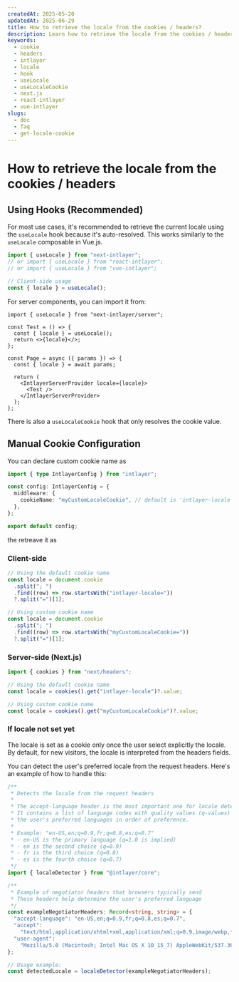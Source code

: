 ```yaml
---
createdAt: 2025-05-20
updatedAt: 2025-06-29
title: How to retrieve the locale from the cookies / headers?
description: Learn how to retrieve the locale from the cookies / headers.
keywords:
  - cookie
  - headers
  - intlayer
  - locale
  - hook
  - useLocale
  - useLocaleCookie
  - next.js
  - react-intlayer
  - vue-intlayer
slugs:
  - doc
  - faq
  - get-locale-cookie
---
```


# How to retrieve the locale from the cookies / headers

## Using Hooks (Recommended)

For most use cases, it's recommended to retrieve the current locale using the `useLocale` hook because it's auto-resolved. This works similarly to the `useLocale` composable in Vue.js.

```ts
import { useLocale } from "next-intlayer";
// or import { useLocale } from "react-intlayer";
// or import { useLocale } from "vue-intlayer";

// Client-side usage
const { locale } = useLocale();
```

For server components, you can import it from:

```tsx
import { useLocale } from "next-intlayer/server";

const Test = () => {
  const { locale } = useLocale();
  return <>{locale}</>;
};

const Page = async ({ params }) => {
  const { locale } = await params;

  return (
    <IntlayerServerProvider locale={locale}>
      <Test />
    </IntlayerServerProvider>
  );
};
```

There is also a `useLocaleCookie` hook that only resolves the cookie value.

## Manual Cookie Configuration

You can declare custom cookie name as

```ts
import { type IntlayerConfig } from "intlayer";

const config: IntlayerConfig = {
  middleware: {
    cookieName: "myCustomLocaleCookie", // default is 'intlayer-locale'
  },
};

export default config;
```

the retreave it as

### Client-side

```ts
// Using the default cookie name
const locale = document.cookie
  .split("; ")
  .find((row) => row.startsWith("intlayer-locale="))
  ?.split("=")[1];

// Using custom cookie name
const locale = document.cookie
  .split("; ")
  .find((row) => row.startsWith("myCustomLocaleCookie="))
  ?.split("=")[1];
```

### Server-side (Next.js)

```ts
import { cookies } from "next/headers";

// Using the default cookie name
const locale = cookies().get("intlayer-locale")?.value;

// Using custom cookie name
const locale = cookies().get("myCustomLocaleCookie")?.value;
```

### If locale not set yet

The locale is set as a cookie only once the user select explicitly the locale. By default, for new visitors, the locale is interpreted from the headers fields.

You can detect the user's preferred locale from the request headers. Here's an example of how to handle this:

```ts
/**
 * Detects the locale from the request headers
 *
 * The accept-language header is the most important one for locale detection.
 * It contains a list of language codes with quality values (q-values) that indicate
 * the user's preferred languages in order of preference.
 *
 * Example: "en-US,en;q=0.9,fr;q=0.8,es;q=0.7"
 * - en-US is the primary language (q=1.0 is implied)
 * - en is the second choice (q=0.9)
 * - fr is the third choice (q=0.8)
 * - es is the fourth choice (q=0.7)
 */
import { localeDetector } from "@intlayer/core";

/**
 * Example of negotiator headers that browsers typically send
 * These headers help determine the user's preferred language
 */
const exampleNegotiatorHeaders: Record<string, string> = {
  "accept-language": "en-US,en;q=0.9,fr;q=0.8,es;q=0.7",
  "accept":
    "text/html,application/xhtml+xml,application/xml;q=0.9,image/webp,*/*;q=0.8",
  "user-agent":
    "Mozilla/5.0 (Macintosh; Intel Mac OS X 10_15_7) AppleWebKit/537.36 (KHTML, like Gecko) Chrome/91.0.4472.124 Safari/537.36",
};

// Usage example:
const detectedLocale = localeDetector(exampleNegotiatorHeaders);
```
